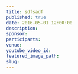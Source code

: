 ```yaml
---
title: sdfsadf
published: true
date: 2016-05-01 12:00:00
description:
sponsor:
participants:
venue:
youtube_video_id:
featured_image_path:
slug:
---
```

